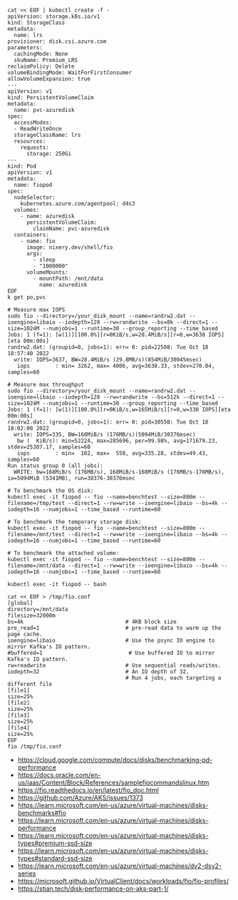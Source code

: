 ```
cat << EOF | kubectl create -f -
apiVersion: storage.k8s.io/v1
kind: StorageClass
metadata:
  name: lrs
provisioner: disk.csi.azure.com
parameters:
  cachingMode: None
  skuName: Premium_LRS
reclaimPolicy: Delete
volumeBindingMode: WaitForFirstConsumer
allowVolumeExpansion: true
---
apiVersion: v1
kind: PersistentVolumeClaim
metadata:
  name: pvc-azuredisk
spec:
  accessModes:
  - ReadWriteOnce
  storageClassName: lrs
  resources:
    requests:
      storage: 250Gi
---
kind: Pod
apiVersion: v1
metadata:
  name: fiopod
spec:
  nodeSelector:
    kubernetes.azure.com/agentpool: d4s3
  volumes:
    - name: azuredisk
      persistentVolumeClaim:
        claimName: pvc-azuredisk
  containers:
    - name: fio
      image: nixery.dev/shell/fio
      args:
        - sleep
        - "1000000"
      volumeMounts:
        - mountPath: /mnt/data
          name: azuredisk
EOF
k get po,pvc
```

```
# Measure max IOPS
sudo fio --directory=/your_disk_mount --name=randrw2.dat --ioengine=libaio --iodepth=128 --rw=randwrite --bs=8k --direct=1 --size=1024M --numjobs=1 --runtime=30 --group_reporting --time_based
Jobs: 1 (f=1): [w(1)][100.0%][r=0KiB/s,w=28.4MiB/s][r=0,w=3638 IOPS][eta 00m:00s]
randrw2.dat: (groupid=0, jobs=1): err= 0: pid=22508: Tue Oct 18 18:57:40 2022
  write: IOPS=3637, BW=28.4MiB/s (29.8MB/s)(854MiB/30045msec)
   iops        : min= 3262, max= 4006, avg=3638.33, stdev=270.04, samples=60
  
# Measure max throughput
sudo fio --directory=/your_disk_mount --name=randrw2.dat --ioengine=libaio --iodepth=128 --rw=randwrite --bs=512k --direct=1 --size=1024M --numjobs=1 --runtime=30 --group_reporting --time_based
Jobs: 1 (f=1): [w(1)][100.0%][r=0KiB/s,w=165MiB/s][r=0,w=330 IOPS][eta 00m:00s]
randrw2.dat: (groupid=0, jobs=1): err= 0: pid=30550: Tue Oct 18 18:02:00 2022
  write: IOPS=335, BW=168MiB/s (176MB/s)(5094MiB/30376msec)
   bw (  KiB/s): min=52224, max=285696, per=99.98%, avg=171679.23, stdev=25307.17, samples=60
   iops        : min=  102, max=  558, avg=335.28, stdev=49.43, samples=60
Run status group 0 (all jobs):
  WRITE: bw=168MiB/s (176MB/s), 168MiB/s-168MiB/s (176MB/s-176MB/s), io=5094MiB (5341MB), run=30376-30376msec

# To benchmark the OS disk:
kubectl exec -it fiopod -- fio --name=benchtest --size=800m --filename=/tmp/test --direct=1 --rw=write --ioengine=libaio --bs=4k --iodepth=16 --numjobs=1 --time_based --runtime=60

# To benchmark the temporary storage disk:
kubectl exec -it fiopod -- fio --name=benchtest --size=800m --filename=/mnt/test --direct=1 --rw=write --ioengine=libaio --bs=4k --iodepth=16 --numjobs=1 --time_based --runtime=60

# To benchmark the attached volume:
kubectl exec -it fiopod -- fio --name=benchtest --size=800m --filename=/mnt/data --direct=1 --rw=write --ioengine=libaio --bs=4k --iodepth=16 --numjobs=1 --time_based --runtime=60
```

```
kubectl exec -it fiopod -- bash

cat << EOF > /tmp/fio.conf
[global]
directory=/mnt/data
filesize=32000m
bs=4k                                # 4KB block size
pre_read=1                           # pre-read data to warm up the page cache.
ioengine=libaio                      # Use the psync IO engine to mirror Kafka's IO pattern.
#buffered=1                           # Use buffered IO to mirror Kafka's IO pattern.
rw=readwrite                         # Use sequential reads/writes.
iodepth=32                           # An IO depth of 32.
                                     # Run 4 jobs, each targeting a different file
[file1]
size=25%
[file2]
size=25%
[file3]
size=25%
[file4]
size=25%
EOF
fio /tmp/fio.conf
```

- https://cloud.google.com/compute/docs/disks/benchmarking-pd-performance
- https://docs.oracle.com/en-us/iaas/Content/Block/References/samplefiocommandslinux.htm
- https://fio.readthedocs.io/en/latest/fio_doc.html
- https://github.com/Azure/AKS/issues/1373
- https://learn.microsoft.com/en-us/azure/virtual-machines/disks-benchmarks#fio
- https://learn.microsoft.com/en-us/azure/virtual-machines/disks-performance
- https://learn.microsoft.com/en-us/azure/virtual-machines/disks-types#premium-ssd-size
- https://learn.microsoft.com/en-us/azure/virtual-machines/disks-types#standard-ssd-size
- https://learn.microsoft.com/en-us/azure/virtual-machines/dv2-dsv2-series
- https://microsoft.github.io/VirtualClient/docs/workloads/fio/fio-profiles/
- https://stian.tech/disk-performance-on-aks-part-1/
